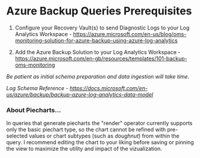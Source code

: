 # Azure Backup Queries Prerequisites
	
1. Configure your Recovery Vault(s) to send Diagnostic Logs to your Log Analytics Workspace - <https://azure.microsoft.com/en-us/blog/oms-monitoring-solution-for-azure-backup-using-azure-log-analytics>

2. Add the Azure Backup Solution to your Log Analytics Workspace - <https://azure.microsoft.com/en-gb/resources/templates/101-backup-oms-monitoring>

*Be patient as initial schema preparation and data ingestion will take time.*

*Log Schema Reference - <https://docs.microsoft.com/en-us/azure/backup/backup-azure-log-analytics-data-model>*

### About Piecharts...

In queries that generate piecharts the "render" operator currently supports only the basic piechart type, so the chart cannot be refined with pre-selected values or chart subtypes (such as *doughnut*) from within the query. I recommend editing the chart to your liking before saving or pinning the view to maximize the utility and impact of the vizualization.


